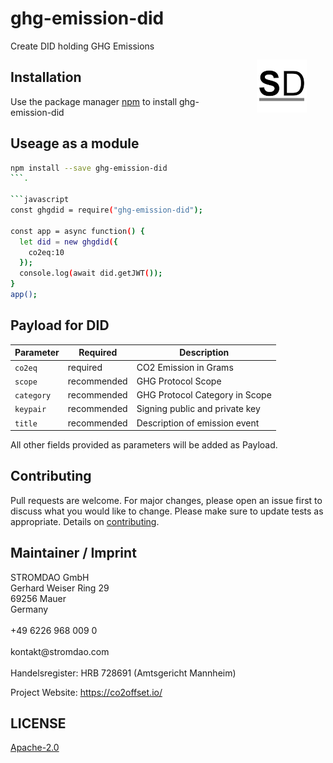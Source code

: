 # ghg-emission-did

<a href="https://stromdao.de/" target="_blank" title="STROMDAO - Digital Energy Infrastructure"><img src="./static/stromdao.png" align="right" height="85px" hspace="30px" vspace="30px"></a>

Create DID holding GHG Emissions

## Installation

Use the package manager [npm](https://www.npmjs.com/) to install ghg-emission-did

## Useage as a module

```bash
npm install --save ghg-emission-did
```.

```javascript
const ghgdid = require("ghg-emission-did");

const app = async function() {
  let did = new ghgdid({
    co2eq:10
  });
  console.log(await did.getJWT());
}
app();
```

## Payload for DID

| Parameter | Required | Description |
|---------|-------------|-------------|
| `co2eq`  | required | CO2 Emission in Grams |
| `scope`  | recommended | GHG Protocol Scope |
| `category`  | recommended | GHG Protocol Category in Scope |
| `keypair`  | recommended | Signing public and private key |
| `title`  | recommended | Description of emission event |

All other fields provided as parameters will be added as Payload.

## Contributing

Pull requests are welcome. For major changes, please open an issue first to discuss what you would like to change. Please make sure to update tests as appropriate. Details on [contributing](./CONTRIBUTING.md).

## Maintainer / Imprint

<addr>
STROMDAO GmbH  <br/>
Gerhard Weiser Ring 29  <br/>
69256 Mauer  <br/>
Germany  <br/>
  <br/>
+49 6226 968 009 0  <br/>
  <br/>
kontakt@stromdao.com  <br/>
  <br/>
Handelsregister: HRB 728691 (Amtsgericht Mannheim)
</addr>

Project Website: https://co2offset.io/

## LICENSE
[Apache-2.0](./LICENSE)
